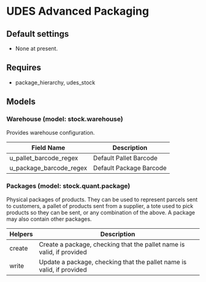 # UDES Advanced Packaging

## Default settings

- None at present.

## Requires
- package_hierarchy, udes_stock

## Models

### Warehouse (model: stock.warehouse)

Provides warehouse configuration.

| Field Name | Description |
| ---------- | ----------- |
| u_pallet_barcode_regex | Default Pallet Barcode |
| u_package_barcode_regex | Default Package Barcode |

### Packages (model: stock.quant.package)

Physical packages of products. They can be used to represent parcels sent to customers, a pallet of products sent from a supplier, a tote used to pick products so they can be sent, or any combination of the above.  A package may also contain other packages.

| Helpers | Description |
| ------- | ----------- |
| create | Create a package, checking that the pallet name is valid, if provided |
| write | Update a package, checking that the pallet name is valid, if provided
